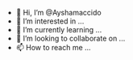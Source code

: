 - 👋 Hi, I’m @Ayshamaccido
- 👀 I’m interested in ...
- 🌱 I’m currently learning ...
- 💞️ I’m looking to collaborate on ...
- 📫 How to reach me ...

<!---
Ayshamaccido/Ayshamaccido is a ✨ special ✨ repository because its `README.md` (this file) appears on your GitHub profile.
You can click the Preview link to take a look at your changes.
--->
